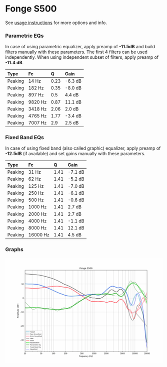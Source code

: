 # Fonge S500
See [usage instructions](https://github.com/jaakkopasanen/AutoEq#usage) for more options and info.

### Parametric EQs
In case of using parametric equalizer, apply preamp of **-11.5dB** and build filters manually
with these parameters. The first 4 filters can be used independently.
When using independent subset of filters, apply preamp of **-11.4 dB**.

| Type    | Fc      |    Q | Gain    |
|:--------|:--------|:-----|:--------|
| Peaking | 14 Hz   | 0.23 | -6.3 dB |
| Peaking | 182 Hz  | 0.35 | -8.0 dB |
| Peaking | 897 Hz  | 0.5  | 4.4 dB  |
| Peaking | 9820 Hz | 0.87 | 11.1 dB |
| Peaking | 3418 Hz | 2.06 | 2.0 dB  |
| Peaking | 4765 Hz | 1.77 | -3.4 dB |
| Peaking | 7007 Hz | 2.9  | 2.5 dB  |

### Fixed Band EQs
In case of using fixed band (also called graphic) equalizer, apply preamp of **-12.5dB**
(if available) and set gains manually with these parameters.

| Type    | Fc       |    Q | Gain    |
|:--------|:---------|:-----|:--------|
| Peaking | 31 Hz    | 1.41 | -7.1 dB |
| Peaking | 62 Hz    | 1.41 | -5.2 dB |
| Peaking | 125 Hz   | 1.41 | -7.0 dB |
| Peaking | 250 Hz   | 1.41 | -6.1 dB |
| Peaking | 500 Hz   | 1.41 | -0.6 dB |
| Peaking | 1000 Hz  | 1.41 | 2.7 dB  |
| Peaking | 2000 Hz  | 1.41 | 2.7 dB  |
| Peaking | 4000 Hz  | 1.41 | -1.1 dB |
| Peaking | 8000 Hz  | 1.41 | 12.1 dB |
| Peaking | 16000 Hz | 1.41 | 4.5 dB  |

### Graphs
![](./Fonge%20S500.png)